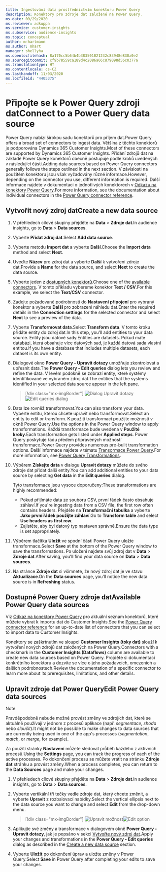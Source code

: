 ```yaml
---
title: Ingestování data prostřednictvím konektoru Power Query
description: Konektory pro zdroje dat založené na Power Query.
ms.date: 09/29/2020
ms.reviewer: adkuppa
ms.service: customer-insights
ms.subservice: audience-insights
ms.topic: conceptual
author: m-hartmann
ms.author: mhart
manager: shellyha
ms.openlocfilehash: 8a170cc5b64b4b383501021232c83948e838a0e2
ms.sourcegitcommit: cf9b78559ca189d4c2086a66c879098d56c0377a
ms.translationtype: HT
ms.contentlocale: cs-CZ
ms.lasthandoff: 11/03/2020
ms.locfileid: "4405375"
---
```

# <a name="connect-to-a-power-query-data-source"></a><span data-ttu-id="ce69e-103">Připojte se k Power Query zdroji dat</span><span class="sxs-lookup"><span data-stu-id="ce69e-103">Connect to a Power Query data source</span></span>

<span data-ttu-id="ce69e-104">Power Query nabízí širokou sadu konektorů pro příjem dat.</span><span class="sxs-lookup"><span data-stu-id="ce69e-104">Power Query offers a broad set of connectors to ingest data.</span></span> <span data-ttu-id="ce69e-105">Většina z těchto konektorů je podporována Dynamics 365 Customer Insights.</span><span class="sxs-lookup"><span data-stu-id="ce69e-105">Most of these connectors are supported by Dynamics 365 Customer Insights.</span></span> <span data-ttu-id="ce69e-106">Přidání zdrojů dat na základě Power Query konektorů obecně postupuje podle kroků uvedených v následující části.</span><span class="sxs-lookup"><span data-stu-id="ce69e-106">Adding data sources based on Power Query connectors generally follows the steps outlined in the next section.</span></span> <span data-ttu-id="ce69e-107">V závislosti na použitém konektoru jsou však vyžadovány různé informace.</span><span class="sxs-lookup"><span data-stu-id="ce69e-107">However, depending on the connector you use, different information is required.</span></span> <span data-ttu-id="ce69e-108">Další informace najdete v dokumentaci o jednotlivých konektorech v [Odkazu na konektory Power Query](https://docs.microsoft.com/power-query/connectors/).</span><span class="sxs-lookup"><span data-stu-id="ce69e-108">For more information, see the documentation about individual connectors in the [Power Query connector reference](https://docs.microsoft.com/power-query/connectors/).</span></span>

## <a name="create-a-new-data-source"></a><span data-ttu-id="ce69e-109">Vytvořit nový zdroj dat</span><span class="sxs-lookup"><span data-stu-id="ce69e-109">Create a new data source</span></span>

1. <span data-ttu-id="ce69e-110">V přehledech cílové skupiny přejděte na **Data** > **Zdroje dat**.</span><span class="sxs-lookup"><span data-stu-id="ce69e-110">In audience insights, go to **Data** > **Data sources**.</span></span>

1. <span data-ttu-id="ce69e-111">Vyberte **Přidat zdroj dat**.</span><span class="sxs-lookup"><span data-stu-id="ce69e-111">Select **Add data source**.</span></span>

1. <span data-ttu-id="ce69e-112">Vyberte metodu **Import dat** a vyberte **Další**.</span><span class="sxs-lookup"><span data-stu-id="ce69e-112">Choose the **Import data** method and select **Next**.</span></span>

1. <span data-ttu-id="ce69e-113">Uveďte **Název** pro zdroj dat a vyberte **Další** k vytvoření zdroje dat.</span><span class="sxs-lookup"><span data-stu-id="ce69e-113">Provide a **Name** for the data source, and select **Next** to create the data source.</span></span>

1. <span data-ttu-id="ce69e-114">Vyberte jeden z [dostupných konektorů](#available-power-query-data-sources).</span><span class="sxs-lookup"><span data-stu-id="ce69e-114">Choose one of the [available connectors](#available-power-query-data-sources).</span></span> <span data-ttu-id="ce69e-115">V tomto příkladu vybereme konektor **Text / CSV**.</span><span class="sxs-lookup"><span data-stu-id="ce69e-115">For this example, we select the **Text/CSV** connector.</span></span>

1. <span data-ttu-id="ce69e-116">Zadejte požadované podrobnosti do **Nastavení připojení** pro vybraný konektor a vyberte **Další** pro zobrazení náhledu dat.</span><span class="sxs-lookup"><span data-stu-id="ce69e-116">Enter the required details in the **Connection settings** for the selected connector and select **Next** to see a preview of the data.</span></span>

1. <span data-ttu-id="ce69e-117">Vyberte **Transformovat data**.</span><span class="sxs-lookup"><span data-stu-id="ce69e-117">Select **Transform data**.</span></span> <span data-ttu-id="ce69e-118">V tomto kroku přidáte entity do zdroj dat.</span><span class="sxs-lookup"><span data-stu-id="ce69e-118">In this step, you'll add entities to your data source.</span></span> <span data-ttu-id="ce69e-119">Entity jsou datové sady.</span><span class="sxs-lookup"><span data-stu-id="ce69e-119">Entities are datasets.</span></span> <span data-ttu-id="ce69e-120">Pokud máte databázi, která obsahuje více datových sad, je každá datová sada vlastní entitou.</span><span class="sxs-lookup"><span data-stu-id="ce69e-120">If you have a database that includes multiple datasets, each dataset is its own entity.</span></span>

1. <span data-ttu-id="ce69e-121">Dialogové okno **Power Query - Upravit dotazy** umožňuje zkontrolovat a upřesnit data.</span><span class="sxs-lookup"><span data-stu-id="ce69e-121">The **Power Query - Edit queries** dialog lets you review and refine the data.</span></span> <span data-ttu-id="ce69e-122">V levém podokně se zobrazí entity, které systémy identifikované ve vybraném zdroj dat.</span><span class="sxs-lookup"><span data-stu-id="ce69e-122">The entities that the systems identified in your selected data source appear in the left pane.</span></span>

   > [!div class="mx-imgBorder"]
   > <span data-ttu-id="ce69e-123">![Dialog Upravit dotazy](media/data-manager-configure-edit-queries.png "Dialog Upravit dotazy")</span><span class="sxs-lookup"><span data-stu-id="ce69e-123">![Edit queries dialog](media/data-manager-configure-edit-queries.png "Edit queries dialog")</span></span>

1. <span data-ttu-id="ce69e-124">Data lze rovněž transformovat.</span><span class="sxs-lookup"><span data-stu-id="ce69e-124">You can also transform your data.</span></span> <span data-ttu-id="ce69e-125">Vyberte entitu, kterou chcete upravit nebo transformovat.</span><span class="sxs-lookup"><span data-stu-id="ce69e-125">Select an entity to edit or transform.</span></span> <span data-ttu-id="ce69e-126">K použití transformací použijte možnosti v okně Power Query.</span><span class="sxs-lookup"><span data-stu-id="ce69e-126">Use the options in the Power Query window to apply transformations.</span></span> <span data-ttu-id="ce69e-127">Každá transformace bude uvedena v **Použité kroky**.</span><span class="sxs-lookup"><span data-stu-id="ce69e-127">Each transformation gets listed under **Applied steps**.</span></span> <span data-ttu-id="ce69e-128">Power Query poskytuje řadu předem připravených možností transformace.</span><span class="sxs-lookup"><span data-stu-id="ce69e-128">Power Query provides numerous pre-built transformation options.</span></span> <span data-ttu-id="ce69e-129">Další informace najdete v tématu [Transormace Power Query](https://docs.microsoft.com/power-query/power-query-what-is-power-query#transformations).</span><span class="sxs-lookup"><span data-stu-id="ce69e-129">For more information, see [Power Query Transformations](https://docs.microsoft.com/power-query/power-query-what-is-power-query#transformations).</span></span>

1. <span data-ttu-id="ce69e-130">Výběrem **Získejte data** v dialogu **Upravit dotazy** můžete do svého zdroje dat přidat další entity.</span><span class="sxs-lookup"><span data-stu-id="ce69e-130">You can add additional entities to your data source by selecting **Get data** in the **Edit queries** dialog.</span></span>

   <span data-ttu-id="ce69e-131">Tyto transformace jsou vysoce doporučeny:</span><span class="sxs-lookup"><span data-stu-id="ce69e-131">These transformations are highly recommended:</span></span>

   - <span data-ttu-id="ce69e-132">Pokud přijímáte data ze souboru CSV, první řádek často obsahuje záhlaví.</span><span class="sxs-lookup"><span data-stu-id="ce69e-132">If you're ingesting data from a CSV file, the first row often contains headers.</span></span> <span data-ttu-id="ce69e-133">Přejděte na **Transformační tabulka** a vyberte **Jako první řádek použijte záhlaví**.</span><span class="sxs-lookup"><span data-stu-id="ce69e-133">Go to **Transform table** and select **Use headers as first row**.</span></span>
   - <span data-ttu-id="ce69e-134">Zajistěte, aby byl datový typ nastaven správně.</span><span class="sxs-lookup"><span data-stu-id="ce69e-134">Ensure the data type is set appropriately.</span></span>

1. <span data-ttu-id="ce69e-135">Výběrem tlačítka **Uložit** ve spodní části Power Query uložte transformace.</span><span class="sxs-lookup"><span data-stu-id="ce69e-135">Select **Save** at the bottom of the Power Query window to save the transformations.</span></span> <span data-ttu-id="ce69e-136">Po uložení najdete svůj zdroj dat v **Data** > **Zdroje dat**.</span><span class="sxs-lookup"><span data-stu-id="ce69e-136">After saving, you'll find your data source on **Data** > **Data sources**.</span></span>

1. <span data-ttu-id="ce69e-137">Na stránce **Zdroje dat** si všimnete, že nový zdroj dat je ve stavu **Aktualizace**.</span><span class="sxs-lookup"><span data-stu-id="ce69e-137">On the **Data sources** page, you'll notice the new data source is in **Refreshing** status.</span></span>

## <a name="available-power-query-data-sources"></a><span data-ttu-id="ce69e-138">Dostupné Power Query zdroje dat</span><span class="sxs-lookup"><span data-stu-id="ce69e-138">Available Power Query data sources</span></span>

<span data-ttu-id="ce69e-139">Viz [Odkaz na konektory Power Query](https://docs.microsoft.com/power-query/connectors/) pro aktuální seznam konektorů, které můžete vybrat k importu dat do Customer Insights.</span><span class="sxs-lookup"><span data-stu-id="ce69e-139">See the [Power Query connector reference](https://docs.microsoft.com/power-query/connectors/) for an up-to-date list of connectors that you can select to import data to Customer Insights.</span></span> 

<span data-ttu-id="ce69e-140">Konektory se zaškrtnutím ve sloupci **Customer Insights (toky dat)** slouží k vytvoření nových zdrojů dat založených na Power Query.</span><span class="sxs-lookup"><span data-stu-id="ce69e-140">Connectors with a checkmark in the **Customer Insights (Dataflows)** column are available to create new data sources based on Power Query.</span></span> <span data-ttu-id="ce69e-141">Projděte si dokumentaci konkrétního konektoru a dozvíte se více o jeho požadavcích, omezeních a dalších podrobnostech.</span><span class="sxs-lookup"><span data-stu-id="ce69e-141">Review the documentation of a specific connector to learn more about its prerequisites, limitations, and other details.</span></span>

## <a name="edit-power-query-data-sources"></a><span data-ttu-id="ce69e-142">Upravit zdroje dat Power Query</span><span class="sxs-lookup"><span data-stu-id="ce69e-142">Edit Power Query data sources</span></span>

> [!NOTE]
> <span data-ttu-id="ce69e-143">Pravděpodobně nebude možné provést změny ve zdrojích dat, které se aktuálně používají v jednom z procesů aplikace (např. *segmentace*, *shoda* nebo *sloučit*).</span><span class="sxs-lookup"><span data-stu-id="ce69e-143">It might not be possible to make changes to data sources that are currently being used in one of the app's processes (*segmentation*, *match*, or *merge*, for example).</span></span> 
>
> <span data-ttu-id="ce69e-144">Za použití stránky **Nastavení** můžete sledovat průběh každého z aktivních procesů.</span><span class="sxs-lookup"><span data-stu-id="ce69e-144">Using the **Settings** page, you can track the progress of each of the active processes.</span></span> <span data-ttu-id="ce69e-145">Po dokončení procesu se můžete vrátit na stránku **Zdroje dat** stránku a provést změny.</span><span class="sxs-lookup"><span data-stu-id="ce69e-145">When a process completes, you can return to the **Data Sources** page and make your changes.</span></span>

1. <span data-ttu-id="ce69e-146">V přehledech cílové skupiny přejděte na **Data** > **Zdroje dat**.</span><span class="sxs-lookup"><span data-stu-id="ce69e-146">In audience insights, go to **Data** > **Data sources**.</span></span>

2. <span data-ttu-id="ce69e-147">Vyberte vertikální tři tečky vedle zdroje dat, který chcete změnit, a vyberte **Upravit** z rozbalovací nabídky.</span><span class="sxs-lookup"><span data-stu-id="ce69e-147">Select the vertical ellipsis next to the data source you want to change and select **Edit** from the drop-down menu.</span></span>

   > [!div class="mx-imgBorder"]
   > <span data-ttu-id="ce69e-148">![Upravit možnost](media/edit-option-data-sources.png "Upravit možnost")</span><span class="sxs-lookup"><span data-stu-id="ce69e-148">![Edit option](media/edit-option-data-sources.png "Edit option")</span></span>

3. <span data-ttu-id="ce69e-149">Aplikujte své změny a transformace v dialogovém okně **Power Query - Upravit dotazy**, jak je popsáno v sekci [Vytvořte nový zdroj dat](#create-a-new-data-source).</span><span class="sxs-lookup"><span data-stu-id="ce69e-149">Apply your changes and transformations in the **Power Query - Edit queries** dialog as described in the [Create a new data source](#create-a-new-data-source) section.</span></span>

4. <span data-ttu-id="ce69e-150">Vyberte **Uložit** po dokončení úprav a uložte změny v Power Query.</span><span class="sxs-lookup"><span data-stu-id="ce69e-150">Select **Save** in Power Query after completing your edits to save your changes.</span></span>
